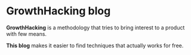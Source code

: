 # GrowthHacking blog

**GrowthHacking** is a methodology that tries to bring interest to a product with few means.

**This blog** makes it easier to find techniques that actually works for free.
